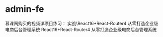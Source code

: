 # admin-fe
慕课网购买的视频课项目练习： 实战\React16+React-Router4 从零打造企业级电商后台管理系统 React16+React-Router4 从零打造企业级电商后台管理系统
